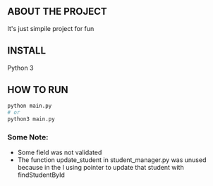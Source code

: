 ## ABOUT THE PROJECT
It's just simpile project for fun
## INSTALL
Python 3
## HOW TO RUN
``` bash
python main.py
# or 
python3 main.py
```
### Some Note:
- Some field was not validated
- The function update_student in student_manager.py was unused because in the I using pointer to update that student with findStudentById
